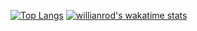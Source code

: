 [![Top Langs](https://github-readme-stats.vercel.app/api/top-langs/?username=akidon0000&langs_count=8)](https://github.com/anuraghazra/github-readme-stats)
[![willianrod's wakatime stats](https://github-readme-stats.vercel.app/api/wakatime?username=akidon0000)](https://github.com/anuraghazra/github-readme-stats)
